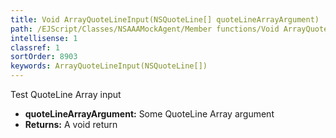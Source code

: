 ```yaml
---
title: Void ArrayQuoteLineInput(NSQuoteLine[] quoteLineArrayArgument)
path: /EJScript/Classes/NSAAAMockAgent/Member functions/Void ArrayQuoteLineInput(NSQuoteLine[] p_0)
intellisense: 1
classref: 1
sortOrder: 8903
keywords: ArrayQuoteLineInput(NSQuoteLine[])
---
```



Test QuoteLine Array input



* **quoteLineArrayArgument:** Some QuoteLine Array argument
* **Returns:** A void return


